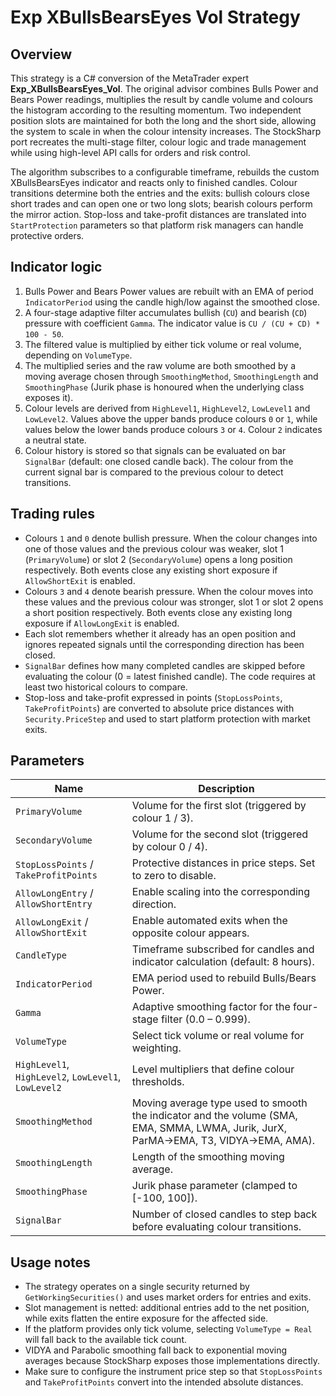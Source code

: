 # Exp XBullsBearsEyes Vol Strategy

## Overview
This strategy is a C# conversion of the MetaTrader expert **Exp_XBullsBearsEyes_Vol**. The original advisor combines Bulls Power and Bears Power readings, multiplies the result by candle volume and colours the histogram according to the resulting momentum. Two independent position slots are maintained for both the long and the short side, allowing the system to scale in when the colour intensity increases. The StockSharp port recreates the multi-stage filter, colour logic and trade management while using high-level API calls for orders and risk control.

The algorithm subscribes to a configurable timeframe, rebuilds the custom XBullsBearsEyes indicator and reacts only to finished candles. Colour transitions determine both the entries and the exits: bullish colours close short trades and can open one or two long slots; bearish colours perform the mirror action. Stop-loss and take-profit distances are translated into `StartProtection` parameters so that platform risk managers can handle protective orders.

## Indicator logic
1. Bulls Power and Bears Power values are rebuilt with an EMA of period `IndicatorPeriod` using the candle high/low against the smoothed close.
2. A four-stage adaptive filter accumulates bullish (`CU`) and bearish (`CD`) pressure with coefficient `Gamma`. The indicator value is `CU / (CU + CD) * 100 - 50`.
3. The filtered value is multiplied by either tick volume or real volume, depending on `VolumeType`.
4. The multiplied series and the raw volume are both smoothed by a moving average chosen through `SmoothingMethod`, `SmoothingLength` and `SmoothingPhase` (Jurik phase is honoured when the underlying class exposes it).
5. Colour levels are derived from `HighLevel1`, `HighLevel2`, `LowLevel1` and `LowLevel2`. Values above the upper bands produce colours `0` or `1`, while values below the lower bands produce colours `3` or `4`. Colour `2` indicates a neutral state.
6. Colour history is stored so that signals can be evaluated on bar `SignalBar` (default: one closed candle back). The colour from the current signal bar is compared to the previous colour to detect transitions.

## Trading rules
- Colours `1` and `0` denote bullish pressure. When the colour changes into one of those values and the previous colour was weaker, slot 1 (`PrimaryVolume`) or slot 2 (`SecondaryVolume`) opens a long position respectively. Both events close any existing short exposure if `AllowShortExit` is enabled.
- Colours `3` and `4` denote bearish pressure. When the colour moves into these values and the previous colour was stronger, slot 1 or slot 2 opens a short position respectively. Both events close any existing long exposure if `AllowLongExit` is enabled.
- Each slot remembers whether it already has an open position and ignores repeated signals until the corresponding direction has been closed.
- `SignalBar` defines how many completed candles are skipped before evaluating the colour (0 = latest finished candle). The code requires at least two historical colours to compare.
- Stop-loss and take-profit expressed in points (`StopLossPoints`, `TakeProfitPoints`) are converted to absolute price distances with `Security.PriceStep` and used to start platform protection with market exits.

## Parameters
| Name | Description |
|------|-------------|
| `PrimaryVolume` | Volume for the first slot (triggered by colour 1 / 3). |
| `SecondaryVolume` | Volume for the second slot (triggered by colour 0 / 4). |
| `StopLossPoints` / `TakeProfitPoints` | Protective distances in price steps. Set to zero to disable. |
| `AllowLongEntry` / `AllowShortEntry` | Enable scaling into the corresponding direction. |
| `AllowLongExit` / `AllowShortExit` | Enable automated exits when the opposite colour appears. |
| `CandleType` | Timeframe subscribed for candles and indicator calculation (default: 8 hours). |
| `IndicatorPeriod` | EMA period used to rebuild Bulls/Bears Power. |
| `Gamma` | Adaptive smoothing factor for the four-stage filter (0.0 – 0.999). |
| `VolumeType` | Select tick volume or real volume for weighting. |
| `HighLevel1`, `HighLevel2`, `LowLevel1`, `LowLevel2` | Level multipliers that define colour thresholds. |
| `SmoothingMethod` | Moving average type used to smooth the indicator and the volume (SMA, EMA, SMMA, LWMA, Jurik, JurX, ParMA→EMA, T3, VIDYA→EMA, AMA). |
| `SmoothingLength` | Length of the smoothing moving average. |
| `SmoothingPhase` | Jurik phase parameter (clamped to [-100, 100]). |
| `SignalBar` | Number of closed candles to step back before evaluating colour transitions. |

## Usage notes
- The strategy operates on a single security returned by `GetWorkingSecurities()` and uses market orders for entries and exits.
- Slot management is netted: additional entries add to the net position, while exits flatten the entire exposure for the affected side.
- If the platform provides only tick volume, selecting `VolumeType = Real` will fall back to the available tick count.
- VIDYA and Parabolic smoothing fall back to exponential moving averages because StockSharp exposes those implementations directly.
- Make sure to configure the instrument price step so that `StopLossPoints` and `TakeProfitPoints` convert into the intended absolute distances.
